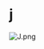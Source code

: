 # j

![J.png](https://github.com/Tan12d/Oracle-Database-Problems/assets/100254217/ec81c6ec-9b16-4687-ab12-09192ab88d7a)
